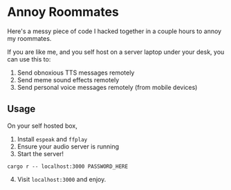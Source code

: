 # Annoy Roommates

Here's a messy piece of code I hacked together in a couple hours to annoy my roommates.

If you are like me, and you self host on a server laptop under your desk, you can use this to: 

1. Send obnoxious TTS messages remotely
2. Send meme sound effects remotely
3. Send personal voice messages remotely (from mobile devices)

## Usage

On your self hosted box, 

1. Install `espeak` and `ffplay`
2. Ensure your audio server is running
3. Start the server!

```
cargo r -- localhost:3000 PASSWORD_HERE
```

4. Visit `localhost:3000` and enjoy.

